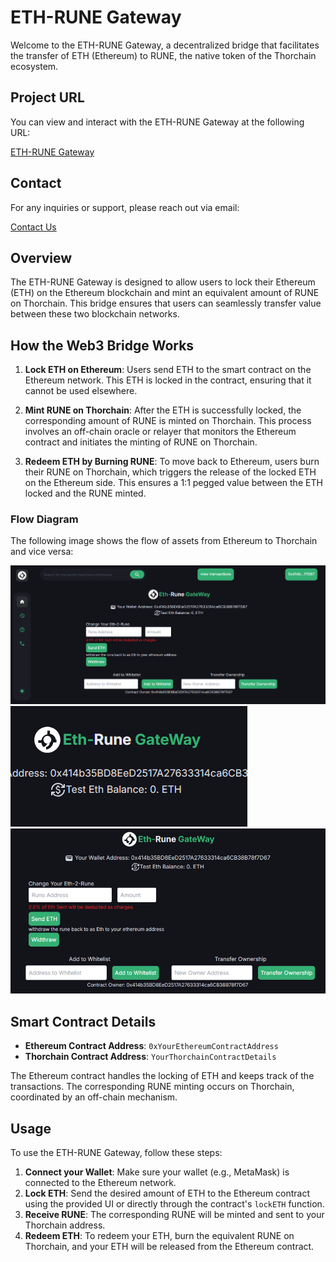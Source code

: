 # ETH-RUNE Gateway

Welcome to the ETH-RUNE Gateway, a decentralized bridge that facilitates the transfer of ETH (Ethereum) to RUNE, the native token of the Thorchain ecosystem.

## Project URL

You can view and interact with the ETH-RUNE Gateway at the following URL:

[ETH-RUNE Gateway](https://ethereumbridge.vercel.app/)

## Contact

For any inquiries or support, please reach out via email:

[Contact Us](mailto:joblawal33@gmail.com)

## Overview

The ETH-RUNE Gateway is designed to allow users to lock their Ethereum (ETH) on the Ethereum blockchain and mint an equivalent amount of RUNE on Thorchain. This bridge ensures that users can seamlessly transfer value between these two blockchain networks.

## How the Web3 Bridge Works

1. **Lock ETH on Ethereum**: Users send ETH to the smart contract on the Ethereum network. This ETH is locked in the contract, ensuring that it cannot be used elsewhere.

2. **Mint RUNE on Thorchain**: After the ETH is successfully locked, the corresponding amount of RUNE is minted on Thorchain. This process involves an off-chain oracle or relayer that monitors the Ethereum contract and initiates the minting of RUNE on Thorchain.

3. **Redeem ETH by Burning RUNE**: To move back to Ethereum, users burn their RUNE on Thorchain, which triggers the release of the locked ETH on the Ethereum side. This ensures a 1:1 pegged value between the ETH locked and the RUNE minted.

### Flow Diagram

The following image shows the flow of assets from Ethereum to Thorchain and vice versa:

![ETH to RUNE Flow](/assets/bridge2.png)
![ETH to RUNE Flow](/assets/bridge1.png)
![ETH to RUNE Flow](/assets/bridge3.png)

## Smart Contract Details

- **Ethereum Contract Address**: `0xYourEthereumContractAddress`
- **Thorchain Contract Address**: `YourThorchainContractDetails`

The Ethereum contract handles the locking of ETH and keeps track of the transactions. The corresponding RUNE minting occurs on Thorchain, coordinated by an off-chain mechanism.

## Usage

To use the ETH-RUNE Gateway, follow these steps:

1. **Connect your Wallet**: Make sure your wallet (e.g., MetaMask) is connected to the Ethereum network.
2. **Lock ETH**: Send the desired amount of ETH to the Ethereum contract using the provided UI or directly through the contract's `lockETH` function.
3. **Receive RUNE**: The corresponding RUNE will be minted and sent to your Thorchain address.
4. **Redeem ETH**: To redeem your ETH, burn the equivalent RUNE on Thorchain, and your ETH will be released from the Ethereum contract.
